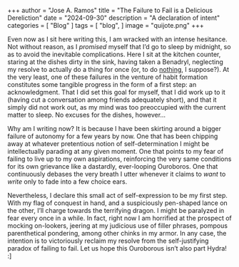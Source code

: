 +++
author = "Jose A. Ramos"
title = "The Failure to Fail is a Delicious Dereliction"
date = "2024-09-30"
description = "A declaration of intent"
categories = [
    "Blog"
]
tags = [
    "blog",
]
image = "quijote.png"
+++

Even now as I sit here writing this, I am wracked with an intense hesitance. Not without reason, as I _promised_ myself that I’d go to sleep by midnight, so as to avoid the inevitable complications. Here I sit at the kitchen counter, staring at the dishes dirty in the sink, having taken a Benadryl, neglecting my resolve to actually do a thing for once (or, to do <ins>nothing</ins>, I suppose?). At the very least, one of these failures in the venture of habit formation constitutes some tangible progress in the form of a first step: an acknowledgment. That I did set this goal for myself, that I did work up to it (having cut a conversation among friends adequately short), and that it simply did not work out, as my mind was too preoccupied with the current matter to sleep. No excuses for the dishes, however… 

Why am I writing now? It is because I have been skirting around a bigger failure of autonomy for a few years by now. One that has been chipping away at whatever pretentious notion of self-determination I might be intellectually parading at any given moment. One that points to my fear of failing to live up to my own aspirations, reinforcing the very same conditions for its own grievance like a dastardly, ever-looping Ouroboros. One that continuously debases the very breath I utter whenever it claims to _want_ to _write_ only to fade into a few choice ears. 

Nevertheless, I declare this small act of self-expression to be my first step. With my flag of conquest in hand, and a suspiciously pen-shaped lance on the other, I’ll charge towards the terrifying dragon. I might be paralyzed in fear every once in a while. In fact, right now I am horrified at the prospect of mocking on-lookers, jeering at my judicious use of filler phrases, pompous parenthetical pondering, among other chinks in my armor. In any case, the intention is to victoriously reclaim my resolve from the self-justifying paradox of failing to fail. Let us hope this Ouroborous isn’t also part Hydra! :]